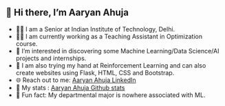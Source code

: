 ## 👋 Hi there, I’m Aaryan Ahuja

- 👨‍🎓 I am a Senior at Indian Institute of Technology, Delhi.
- 👨‍💼 I am currently working as a Teaching Assistant in Optimization course.
- 👀 I’m interested in discovering some Machine Learning/Data Science/AI projects and internships.
- 🌱 I am also trying my hand at Reinforcement Learning and can also create websites using Flask, HTML, CSS and Bootstrap. 
- 🌐 Reach out to me: [Aaryan Ahuja LinkedIn](https://www.linkedin.com/in/aaryan-ahuja-ab1515218/)
- 🥸 My stats : [Aaryan Ahuja Github stats](https://github-readme-stats.vercel.app/api?username=aaryaniitd)
- 🌟 Fun fact: My departmental major is nowhere associated with ML.


<!---
aaryaniitd/aaryaniitd is a ✨ special ✨ repository because its `README.md` (this file) appears on your GitHub profile.
You can click the Preview link to take a look at your changes.
--->
